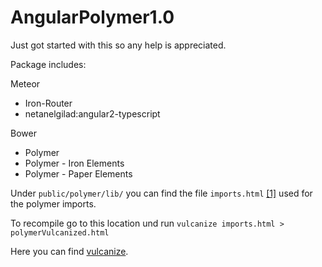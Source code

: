 # AngularPolymer1.0

Just got started with this so any help is appreciated.

Package includes:

Meteor
* Iron-Router
* netanelgilad:angular2-typescript

Bower
* Polymer
* Polymer - Iron Elements
* Polymer - Paper Elements

Under `public/polymer/lib/` you can find the file `imports.html` [[1]](https://github.com/Unavi/AngularPolymer1.0/blob/master/public/polymer/lib/imports.html) used for the polymer imports.

To recompile go to this location und run `vulcanize imports.html > polymerVulcanized.html`

Here you can find [vulcanize](https://github.com/polymer/vulcanize).
